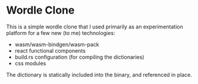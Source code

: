 # Wordle Clone

This is a simple wordle clone that I used primarily as an experimentation platform for a few new (to me) technologies:
- wasm/wasm-bindgen/wasm-pack
- react functional components
- build.rs configuration (for compiling the dictionaries)
- css modules

The dictionary is statically included into the binary, and referenced in place.
